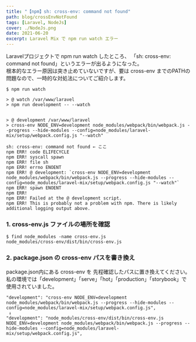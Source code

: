 ```yaml
---
title: "【npm】sh: cross-env: command not found"
path: blog/crossEnvNotFound
tags: [Laravel, NodeJs]
cover: ./NodeJs.png
date: 2021-06-20
excerpt: Laravel Mix で npm run watch エラー
---
```


Laravelプロジェクトで npm run watch したところ、
「sh: cross-env: command not found」というエラーが出るようになった。<br>
根本的なエラー原因は突き止めていないですが、要は cross-env までのPATHの問題なので、一時的な対処法についてご紹介します。

```shell
$ npm run watch

> @ watch /var/www/laravel
> npm run development -- --watch


> @ development /var/www/laravel
> cross-env NODE_ENV=development node_modules/webpack/bin/webpack.js --progress --hide-modules --config=node_modules/laravel-mix/setup/webpack.config.js "--watch"

sh: cross-env: command not found ← ここ
npm ERR! code ELIFECYCLE
npm ERR! syscall spawn
npm ERR! file sh
npm ERR! errno ENOENT
npm ERR! @ development: `cross-env NODE_ENV=development node_modules/webpack/bin/webpack.js --progress --hide-modules --config=node_modules/laravel-mix/setup/webpack.config.js "--watch"`
npm ERR! spawn ENOENT
npm ERR!
npm ERR! Failed at the @ development script.
npm ERR! This is probably not a problem with npm. There is likely additional logging output above.
```

### 1. cross-env.js ファイルの場所を確認

```
$ find node_modules -name cross-env.js
node_modules/cross-env/dist/bin/cross-env.js
```
### 2. package.json の cross-env パスを書き換え

package.json内にある cross-env を 先程確認したパスに置き換えてください。<br>
私の環境では「development」「serve」「hot」「production」「storybook」で使用されていました。

```
"development": "cross-env NODE_ENV=development node_modules/webpack/bin/webpack.js --progress --hide-modules --config=node_modules/laravel-mix/setup/webpack.config.js",
 ↓
"development": "node_modules/cross-env/dist/bin/cross-env.js NODE_ENV=development node_modules/webpack/bin/webpack.js --progress --hide-modules --config=node_modules/laravel-mix/setup/webpack.config.js",
```